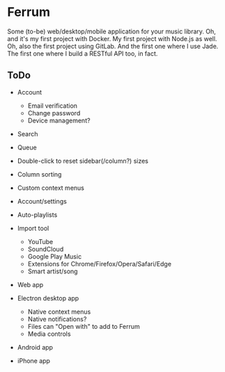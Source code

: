 # Ferrum
Some (to-be) web/desktop/mobile application for your music library. Oh, and it's my first project with Docker. My first project with Node.js as well. Oh, also the first project using GitLab. And the first one where I use Jade. The first one where I build a RESTful API too, in fact.

## ToDo
- Account
    - Email verification
    - Change password
    - Device management?
- Search
- Queue
- Double-click to reset sidebar(/column?) sizes
- Column sorting
- Custom context menus
- Account/settings
- Auto-playlists
- Import tool
    - YouTube
    - SoundCloud
    - Google Play Music
    - Extensions for Chrome/Firefox/Opera/Safari/Edge
    - Smart artist/song

- Web app
- Electron desktop app
    - Native context menus
    - Native notifications?
    - Files can "Open with" to add to Ferrum
    - Media controls
- Android app
- iPhone app
